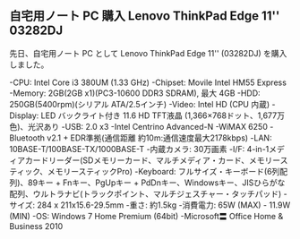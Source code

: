 ## 自宅用ノート PC 購入 Lenovo ThinkPad Edge 11'' 03282DJ

先日、自宅用ノート PC として Lenovo ThinkPad Edge 11'' (03282DJ) を購入しました。

-CPU: Intel Core i3 380UM (1.33 GHz)
-Chipset: Movile Intel HM55 Express
-Memory: 2GB(2GB x1)(PC3-10600 DDR3 SDRAM), 最大 4GB
-HDD: 250GB(5400rpm)(シリアル ATA/2.5インチ)
-Video: Intel HD (CPU 内蔵)
-Display: LED バックライト付き 11.6 HD TFT液晶 (1,366×768ドット、1,677万色)、光沢あり
-USB: 2.0 x3
-Intel Centrino Advanced-N
-WiMAX 6250
-Bluetooth v2.1 + EDR準拠(通信距離 約10m:通信速度最大2178kbps)
-LAN: 10BASE-T/100BASE-TX/1000BASE-T
-内蔵カメラ: 30万画素
-I/F: 4-in-1メディアカードリーダー(SDメモリーカード、マルチメディア・カード、メモリースティック、メモリースティックPro)
-Keyboard: フルサイズ・キーボード(6列配列)、89キー + Fnキー、PgUpキー + PdDnキー、Windowsキー、JISひらがな配列、ウルトラナビ(トラックポイント、マルチジェスチャー・タッチパッド)
-サイズ: 284 x 211x15.6-29.5mm
-重さ: 約1.5kg
-消費電力: 65W (MAX) - 11.9W (MIN)
-OS: Windows 7 Home Premium (64bit)
-Microsoft〓 Office Home & Business 2010

